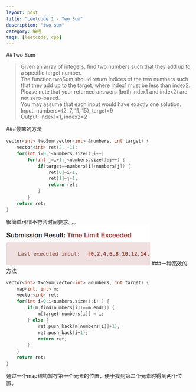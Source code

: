 ```yaml
---
layout: post
title: "Leetcode 1 - Two Sum"
description: "two sum"
category: 编程
tags: [leetcode, cpp]
---
```

##Two Sum
> Given an array of integers, find two numbers such that they add up to a specific target number.   
The function twoSum should return indices of the two numbers such that they add up to the target, where index1 must be less than index2. Please note that your returned answers (both index1 and index2) are not zero-based.   
You may assume that each input would have exactly one solution.   
Input: numbers={2, 7, 11, 15}, target=9   
Output: index1=1, index2=2

###最笨的方法
```c
vector<int> twoSum(vector<int> &numbers, int target) {
    vector<int> ret(2, -1);
    for(int i=0;i<numbers.size();i++)
        for(int j=i+1;j<numbers.size();j++) {
            if(target==numbers[i]+numbers[j]) {
                ret[0]=i+1;
                ret[1]=j+1;
                return ret;
            }
        }
    return ret;
}
```
很简单可惜不符合时间要求。。。   
![Time Limit Exceeded](/images/post/timeup.png)
###一种高效的方法
```c
vector<int> twoSum(vector<int> &numbers, int target) {
    map<int, int> m;
    vector<int> ret;
    for(int i=0;i<numbers.size();i++) {
        if(m.find(numbers[i])==m.end()) {
            m[target-numbers[i]] = i;
        } else {
            ret.push_back(m[numbers[i]]+1);
            ret.push_back(i+1);
            return ret;
        }
    }
    return ret;
}
```
通过一个map结构暂存第一个元素的位置，便于找到第二个元素时得到两个位置。
